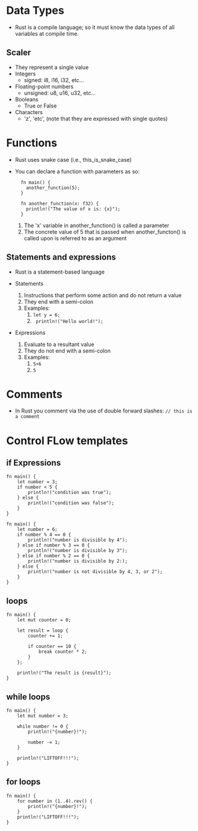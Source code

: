 # Data Types
* Rust is a compile language; so it must know the data types of all variables at compile time.

## Scaler
* They represent a single value
* Integers
	* signed: i8, i16, i32, etc...
* Floating-point numbers
	* unsigned: u8, u16, u32, etc...
* Booleans
	* True or False
* Characters
	* 'z', 'etc', (note that they are expressed with single quotes)

# Functions

* Rust uses snake case (i.e., this_is_snake_case)

* You can declare a function with parameters as so:
  ```
    fn main() {
      another_function(5);
    }

    fn another_function(x: f32) {
      println!("The value of x is: {x}");
    }
  ```
  1. The 'x' variable in another_function() is called a parameter
  2. The concrete value of 5 that is passed when another_functon() is called upon is referred to as an argument

## Statements and expressions

* Rust is a statement-based language

* Statements
  1. Instructions that perform some action and do not return a value
  2. They end with a semi-colon
  3. Examples:
     1. ```let y = 6;```
     2. ``` println!("Hello world!");```

* Expressions
  1. Evaluate to a resultant value 
  2. They do not end with a semi-colon
  3. Examples:
     1. ```5+6```
     2. ```5```

# Comments

* In Rust you comment via the use of double forward slashes: ```// this is a comment```




# Control FLow templates

##  if Expressions

```
fn main() { 
	let number = 3; 
	if number < 5 { 
		println!("condition was true"); 
	} else { 
		println!("condition was false"); 
	} 
}
```

```
fn main() {
	let number = 6;
	if number % 4 == 0 {
		println!("number is divisible by 4");
	} else if number % 3 == 0 {
		println!("number is divisible by 3");
	} else if number % 2 == 0 {
		println!("number is divisible by 2:);
	} else {
		println!("number is not divisible by 4, 3, or 2");
	}
}
```



## loops

```
fn main() {
	let mut counter = 0;

	let result = loop {
		counter += 1;

		if counter == 10 {
			break counter * 2;
		}
	};

	println!("The result is {result}");
}
```



## while loops

```
fn main() {
	let mut number = 3;
	
	while number != 0 {
		println!("{number}!");

		number -= 1;
	}

	println!("LIFTOFF!!!");
}
```



## for loops

```
fn main() {
	for number in (1..4).rev() {
		println!("{number}!");
	}
	println!("LIFTOFF!!!");
}
```
